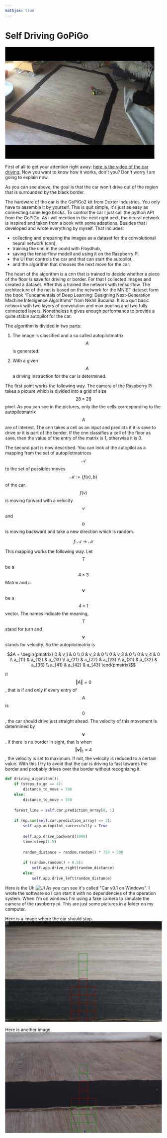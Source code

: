 ```yaml
---
mathjax: true
---
```



# Self Driving GoPiGo

![thumbnail](/images/thumbnail.jpg) 

First of all to get your attention right away:
[here is the video of the car driving.](https://youtu.be/DT_9L6zDL5M)
Now you want to know how it works, don't you? Don't worry I am going to explain now. 

As you can see above, the goal is that the car won't drive out of the region that is surrounded by the black border.

The hardware of the car is the GoPiGo2 kit from Dexter Industries. You only have to assemble it by yourself. This is quit simple, it's just as easy as connecting some lego bricks.
To control the car I just call the python API from the GoPiGo. As i will mention in the next right next, the neural network is inspired and taken from a book with some adaptions. Besides that I developed and wrote everything by myself.
That includes:

* collecting and preparing the images as a dataset for the convolutional neural network (cnn),
* training the cnn in the could with Floydhub,
* saving the tensorflow modell and using it on the Raspberry Pi, 
* the UI that controls the car and that can start the autopilot,
* and the algorithm that chooses the next move for the car. 


The heart of the algorithm is a cnn that is trained to decide whether a piece of the floor is save for driving or border.
For that I collected images and created a dataset. After this a trained the network with tensorflow. 
The architecture of the net is based on the network for the MNIST dataset form the book “Fundamentals of Deep Learning: Designing Next-Generation Machine Intelligence Algorithms” from Nikhil Buduma. 
It is a quit basic network with two layers of convolution and max pooling and two fully connected layers.
Nonetheless it gives enough performance to provide a quite stable autopilot for the car. 



The algorithm is divided in two parts: 

1. The image is classified and a so called autopilotmatrix $$A$$ is generated.

2. With a given $$A$$ a driving instruction for the car is determined. 


The first point works the following way. The camera of the Raspberry Pi takes a picture which is divided into a grid of size $$28 \times 28$$ pixel. As you can see in the pictures, only the the cells corresponding to the autopilotmatrix $$A$$ are of interest. 
The cnn takes a cell as an input and predicts if it is save to drive or it is part of the border. If the cnn classifies a cell of the floor as save, then the value of the entry of the matrix is 1, otherwise it is 0.  


The second part is now described. You can look at the autopilot as a mapping from the set of autopilotmatrices $$\mathcal{A}$$ to the set of possibles moves $$\mathcal{M} := \{f(v), b\} $$ of the car. 
$$f(v)$$ is moving forward with a velocity $$v$$ and $$b$$ is moving backward and take a new direction which is random. 


$$ f \colon \mathcal{A} \to \mathcal{M}$$


This mapping works the following way. Let $$T$$ be a $$ 4 \times 3$$ Matrix and a $$\mathbf{v}$$ be a $$4 \times 1$$ vector. The names indicate the meaning, $$T$$ stand for turn and $$\mathbf{v}$$ stands for velocity. 
So the autopilotmatrix is 

 $$A = \begin{pmatrix}
 0 & v_1 & 0 \\
 0 & v_2 & 0 \\
 0 & v_3 & 0 \\ 
 0 & v_4 & 0 \\
 a_{11} &  a_{12} & a_{13}  \\
 a_{21} &  a_{22} & a_{23}  \\ 
 a_{31} &  a_{32} & a_{33}  \\
 a_{41} &  a_{42} & a_{43} 
 \end{pmatrix}$$
 
If $$\Vert A \Vert = 0$$, that is if and only if every entry of $$A$$ is $$0$$, the car should drive just straight ahead. The velocity of this movement is determined by $$\mathbf{v}$$. If there is no border in sight, that is when $$ \Vert \mathbf{v} \Vert_1 = 4$$, the velocity is set to maximum. If not, the velocity is reduced to a certain value.
With this I try to avoid that the car is driving to fast towards the border and probably drives over the border without recognizing it.  


```python
def driving_algorithm():
    if (steps_to_go == 4):
        distance_to_move = 700
    else:
        distance_to_move = 350

    farest_line = self.car.prediction_array[0, :]

    if (np.sum(self.car.prediction_array) <= 2):
        self.app.autopilot_successfully = True

        self.app.drive_backward(1000)
        time.sleep(1.5)

        random_distance = random.random() * 750 + 500

        if (random.random() > 0.5):
            self.app.drive_right(random_distance)
        else:
            self.app.drive_left(random_distance)
```




Here is the UI:
![UI](/images/1.png&s=200)
As you can see it's called "Car v0.1 on Windows". I wrote the software so I can start it with no dependencies of the operation system. When I'm on windows I'm using a fake camera to simulate the camera of the raspberry pi.
This are just some pictures in a folder on my computer. 



Here is a image where the car should stop.
![all_black](/images/2.png)

Here is another image. 
![half_black](/images/3.png)
